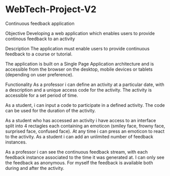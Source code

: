 # WebTech-Project-V2
Continuous feedback application

Objective
Developing a web application which enables users to provide continous feedback to an activity

Description
The application must enable users to provide continuous feedback to a course or tutorial.

The application is built on a Single Page Application architecture and is accessible from the browser on the desktop, mobile devices or tablets (depending on user preference).

Functionality
As a professor i can define an activity at a particular date, with a description  and a unique access code for the activity. The activity is accessible for a set period of time.

As a student, i can input a code to participate in a defined activity. The code can be used for the duration of the activity.

As a student who has accessed an activity i have access to an interface split into 4 rectagles each containing an emoticon (smiley face, frowny face, surprised face, confused face). At any time i can press an emoticon to react to the activity. As a student i can add an unlimited number of feedback instances.

As a professor i can see the continuous feedback stream, with each feedback instance associated to the time it was generated at. I can only see the feedback as anonymous. For myself the feedback is available both during and after the activity.
